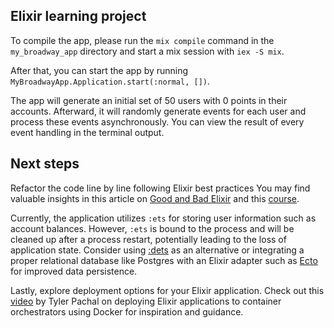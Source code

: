## Elixir learning project

To compile the app, please run the `mix compile` command in the `my_broadway_app` directory and start a mix session with `iex -S mix`. 

After that, you can start the app by running `MyBroadwayApp.Application.start(:normal, [])`. 

The app will generate an initial set of 50 users with 0 points in their accounts. Afterward, it will randomly generate events for each user and process these events asynchronously. You can view the result of every event handling in the terminal output.

## Next steps

Refactor the code line by line following Elixir best practices You may find valuable insights in this article on [Good and Bad Elixir](https://keathley.io/blog/good-and-bad-elixir.html) and this [course](https://www.youtube.com/watch?v=lZtdNCkevVw&list=PLWlFXymvoaJ_SWXOOm2JSqv86ZBkQ9-zo).

Currently, the application utilizes `:ets` for storing user information such as account balances. However, `:ets` is bound to the process and will be cleaned up after a process restart, potentially leading to the loss of application state. Consider using [:dets](https://www.erlang.org/doc/man/dets.html) as an alternative or integrating a proper relational database like Postgres with an Elixir adapter such as [Ecto](https://hexdocs.pm/ecto_sql/Ecto.Adapters.Postgres.html) for improved data persistence.

Lastly, explore deployment options for your Elixir application. Check out this [video](https://www.youtube.com/watch?v=i_k8VaiqjiM) by Tyler Pachal on deploying Elixir applications to container orchestrators using Docker for inspiration and guidance.

